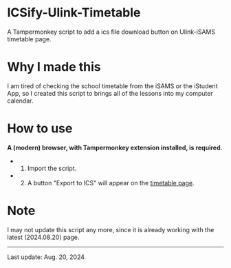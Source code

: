 # ICSify-Ulink-Timetable

A Tampermonkey script to add a ics file download button on Ulink-iSAMS timetable page.

# Why I made this

I am tired of checking the school timetable from the iSAMS or the iStudent App, so I created this script to brings all of the lessons into my computer calendar.

# How to use

**A (modern) browser, with Tampermonkey extension installed, is required.**

- 1. Import the script.
- 2. A button "Export to ICS" will appear on the [timetable page](https://pupils.ulinkedu.com/api/profile/timetable/).

# Note

I may not update this script any more, since it is already working with the latest (2024.08.20) page.

---

Last update: Aug. 20, 2024